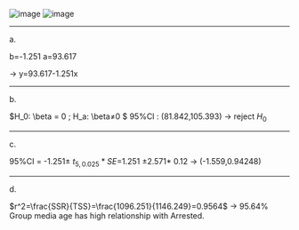 ![image](https://github.com/user-attachments/assets/f1fd9919-6816-472d-bf74-c6a385ddd9a1)
![image](https://github.com/user-attachments/assets/1bda5bee-89f1-4e23-b31d-67d115f9b3c2)

_____
a.

b=-1.251
a=93.617

→ y=93.617-1.251x
_____
b.

$H_0: \beta = 0 ; H_a: \beta≠0 $
95%CI : (81.842,105.393)
→ reject $H_0$
______
c.

95%CI = -1.251± $t_{5,0.025}* SE$=1.251 ±2.571* 0.12 
→ (-1.559,0.94248)

______
d.

$r^2=\frac{SSR}{TSS}=\frac{1096.251}{1146.249}=0.9564$
→ 95.64% Group media age has high relationship with Arrested.

